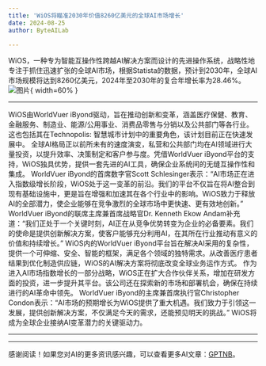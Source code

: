```yaml
---
title: 'WiOS将瞄准2030年价值8260亿美元的全球AI市场增长'
date: 2024-08-25
author: ByteAILab

---
```


WiOS，一种专为智能互操作性跨越AI解决方案而设计的先进操作系统，战略性地专注于抓住迅速扩张的全球AI市场，根据Statista的数据，预计到2030年，全球AI市场规模将达到8260亿美元，2024年至2030年的复合年增长率为28.46%。![图片](https://ai-techpark.com/wp-content/uploads/2024/08/WiOS-960x540.jpg){ width=60% }

---
WiOS由WorldVuer iByond驱动，旨在推动创新和变革，涵盖医疗保健、教育、金融服务、制造业、能源/公用事业、消费品零售与分销以及公共部门等各行业。这也包括其在Technopolis: 智慧城市计划中的重要角色，该计划目前正在快速发展中。
全球AI格局正以前所未有的速度演变，私营和公共部门均在AI领域进行大量投资，以提升效率、决策制定和客户参与度。凭借WorldVuer iByond平台的支持，WiOS独具优势，提供一套先进的AI工具，确保企业系统间的无缝互操作性和集成。
WorldVuer iByond的首席数字官Scott Schlesinger表示：“AI市场正在进入指数级增长阶段，WiOS处于这一变革的前沿。我们的平台不仅旨在将AI整合到现有基础设施中，更是旨在增强和加速其在各个行业中的影响。WiOS致力于释放AI的全部潜力，使企业能够在竞争激烈的全球市场中更快速、更有效地创新。”
WorldVuer iByond的联席主席兼首席战略官Dr. Kenneth Ekow Andam补充道：“我们正处于一个关键时刻，AI正在从竞争优势转变为企业的必备要素。我们的使命是提供创新解决方案，使客户能够充分利用AI，在其所在行业推动有意义的价值和持续增长。”
WiOS内的WorldVuer iByond平台旨在解决AI采用的复杂性，提供一个可伸缩、安全、智能的框架，满足各个领域的独特需求。从改善医疗患者结果到优化制造供应链，WiOS的AI解决方案将彻底改变全球业务运作方式。
作为进入AI市场指数增长的一部分战略，WiOS正在扩大合作伙伴关系，增加在研发方面的投资，进一步提升其平台。该公司还在探索新的市场和部署机会，确保在持续进行的AI革命中领先。
WorldVuer iByond的主席兼首席执行官Christopher Condon表示：“AI市场的预期增长为WiOS提供了重大机遇。我们致力于引领这一发展，提供创新解决方案，不仅满足今天的需求，还能预见明天的挑战。”
WiOS将成为全球企业接纳AI变革潜力的关键驱动力。

---
---
感谢阅读！如果您对AI的更多资讯感兴趣，可以查看更多AI文章：[GPTNB](https://gptnb.com)。